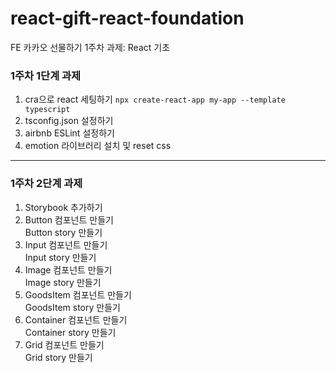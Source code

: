 # react-gift-react-foundation

FE 카카오 선물하기 1주차 과제: React 기초

### 1주차 1단계 과제

1. cra으로 react 세팅하기
   `npx create-react-app my-app --template typescript`
2. tsconfig.json 설정하기
3. airbnb ESLint 설정하기
4. emotion 라이브러리 설치 및 reset css

---

### 1주차 2단계 과제

1. Storybook 추가하기
2. Button 컴포넌트 만들기  
   Button story 만들기
3. Input 컴포넌트 만들기  
   Input story 만들기
4. Image 컴포넌트 만들기  
   Image story 만들기
5. GoodsItem 컴포넌트 만들기  
   GoodsItem story 만들기
6. Container 컴포넌트 만들기  
   Container story 만들기
7. Grid 컴포넌트 만들기  
   Grid story 만들기
